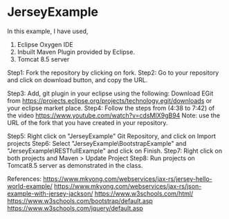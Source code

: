 # JerseyExample

In this example, I have used, 
1. Eclipse Oxygen IDE
2. Inbuilt Maven Plugin provided by Eclipse.
3. Tomcat 8.5 server 

Step1: Fork the repository by clicking on fork.
Step2: Go to your repository and click on download button, and copy the URL.

Step3: Add, git plugin in your eclipse using the following:
Download EGit from https://projects.eclipse.org/projects/technology.egit/downloads or your eclipse market place.
Step4: Follow the steps from (4:38 to 7:42) of the video https://www.youtube.com/watch?v=cdsMIX9gB94 
        Note: use the URL of the fork that you have created in your repository.
        
Step5: Right click on "JerseyExample" Git Repository, and click on Import projects
Step6: Select "JerseyExample\BootstrapExample" and "JerseyExample\RESTfullExample" and click on Finish.
Step7: Right click on both projects and Maven > Update Project
Step8: Run projects on Tomcat8.5 server as demonstrated in the class.

References:
https://www.mkyong.com/webservices/jax-rs/jersey-hello-world-example/
https://www.mkyong.com/webservices/jax-rs/json-example-with-jersey-jackson/
https://www.w3schools.com/html/
https://www.w3schools.com/bootstrap/default.asp
https://www.w3schools.com/jquery/default.asp



